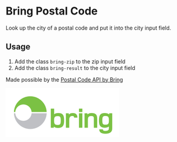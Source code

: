 # Bring Postal Code
Look up the city of a postal code and put it into the city input field.

## Usage
1. Add the class `bring-zip` to the zip input field
2. Add the class `bring-result` to the city input field

Made possible by the [Postal Code API by Bring](https://developer.bring.com/api/postal-code/)

[![Bring logo](logo-bring.svg "Bring logo")](https://developer.bring.com/)
